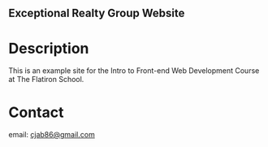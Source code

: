 Exceptional Realty Group Website
---

# Description

This is an example site for the Intro to Front-end Web Development Course at The Flatiron School.

# Contact

email: cjab86@gmail.com